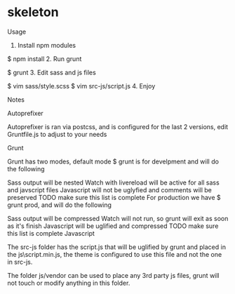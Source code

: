 # skeleton
Usage

1. Install npm modules

$ npm install
2. Run grunt

$ grunt
3. Edit sass and js files

$ vim sass/style.scss
$ vim src-js/script.js
4. Enjoy

Notes

Autoprefixer

Autoprefixer is ran via postcss, and is configured for the last 2 versions, edit Gruntfile.js to adjust to your needs

Grunt

Grunt has two modes, default mode $ grunt is for develpment and will do the following

Sass output will be nested
Watch with livereload will be active for all sass and javscript files
Javascript will not be uglyfied and comments will be preserved
TODO make sure this list is complete
For production we have $ grunt prod, and will do the following

Sass output will be compressed
Watch will not run, so grunt will exit as soon as it's finish
Javascript will be uglified and compressed
TODO make sure this list is complete
Javascript

The src-js folder has the script.js that will be uglified by grunt and placed in the js\script.min.js, the theme is configured to use this file and not the one in src-js.

The folder js/vendor can be used to place any 3rd party js files, grunt will not touch or modify anything in this folder.
